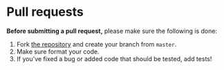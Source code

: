 # Pull requests

**Before submitting a pull request,** please make sure the following is done:

1. Fork [the repository](https://github.com/mouadyou/crowd-donating) and create your branch from `master`.
2. Make sure format your code.
3. If you've fixed a bug or added code that should be tested, add tests!
